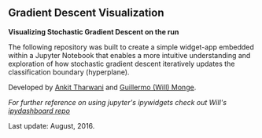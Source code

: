 ## Gradient Descent Visualization

**Visualizing Stochastic Gradient Descent on the run**

The following repository was built to create a simple widget-app embedded within a Jupyter Notebook that enables a more intuitive understanding and exploration of how stochastic gradient descent iteratively updates the classification boundary (hyperplane).

Developed by [Ankit Tharwani](https://github.com/ankittharwani) and [Guillermo (Will) Monge](https://github.com/WillahScott).  


*For further reference on using jupyter's ipywidgets check out Will's [ipydashboard repo](https://github.com/WillahScott/ipydashboards)*

Last update: August, 2016.